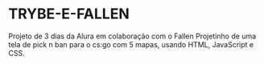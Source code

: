 # TRYBE-E-FALLEN
Projeto de 3 dias da Alura em colaboração com o Fallen
Projetinho de uma tela de pick n ban para o cs:go  com 5 mapas, usando HTML, JavaScript e CSS.
